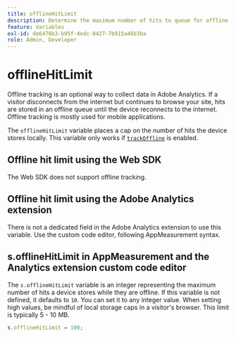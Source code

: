 ```yaml
---
title: offlineHitLimit
description: Determine the maximum number of hits to queue for offline tracking.
feature: Variables
exl-id: de6478b3-b95f-4edc-8427-7b915a46b3ba
role: Admin, Developer
---
```

# offlineHitLimit

Offline tracking is an optional way to collect data in Adobe Analytics. If a visitor disconnects from the internet but continues to browse your site, hits are stored in an offline queue until the device reconnects to the internet. Offline tracking is mostly used for mobile applications.

The `offlineHitLimit` variable places a cap on the number of hits the device stores locally. This variable only works if [`trackOffline`](trackoffline.md) is enabled.

## Offline hit limit using the Web SDK

The Web SDK does not support offline tracking.

## Offline hit limit using the Adobe Analytics extension

There is not a dedicated field in the Adobe Analytics extension to use this variable. Use the custom code editor, following AppMeasurement syntax.

## s.offlineHitLimit in AppMeasurement and the Analytics extension custom code editor

The `s.offlineHitLimit` variable is an integer representing the maximum number of hits a device stores while they are offline. If this variable is not defined, it defaults to `10`. You can set it to any integer value. When setting high values, be mindful of local storage caps in a visitor's browser. This limit is typically 5 - 10 MB.

```js
s.offlineHitLimit = 100;
```

